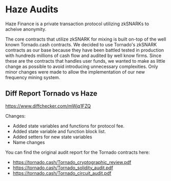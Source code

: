 # Haze Audits

Haze Finance is a private transaction protocol utilizing zkSNARKs to acheive anonymity.

The core contracts that utilize zkSNARK for mixing is built on-top of the well known Tornado.cash contracts. We decided to use Tornado's zkSNARK contracts as our base because they have been battled tested in production with hundreds millions of cash flow and audited by well know firms. Since these are the contracts that handles user funds, we wanted to make as little change as possible to avoid introducing unnecessary complexities. Only minor changes were made to allow the implementation of our new frequency mining system. 

## Diff Report Tornado vs Haze

https://www.diffchecker.com/mWjq1FZQ

Changes:
- Added state variables and functions for protocol fee.
- Added state variable and function block list.
- Added setters for new state variables
- Name changes

You can find the original audit report for the Tornado contracts here:
- https://tornado.cash/Tornado_cryptographic_review.pdf
- https://tornado.cash/Tornado_solidity_audit.pdf
- https://tornado.cash/Tornado_circuit_audit.pdf
